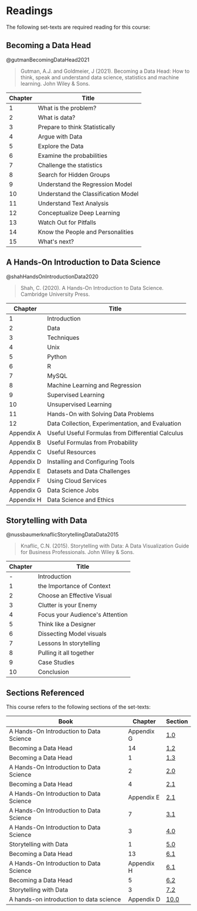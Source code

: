 # Readings

The following set-texts are required reading for this course:

## Becoming a Data Head

@gutmanBecomingDataHead2021

> Gutman, A.J. and Goldmeier, J (2021). Becoming a Data Head: How to think,
> speak and understand data science, statistics and machine learning. John Wiley
> & Sons.

| Chapter | Title                               |
| ------- | ----------------------------------- |
| 1       | What is the problem?                |
| 2       | What is data?                       |
| 3       | Prepare to think Statistically      |
| 4       | Argue with Data                     |
| 5       | Explore the Data                    |
| 6       | Examine the probabilities           |
| 7       | Challenge the statistics            |
| 8       | Search for Hidden Groups            |
| 9       | Understand the Regression Model     |
| 10      | Understand the Classification Model |
| 11      | Understand Text Analysis            |
| 12      | Conceptualize Deep Learning         |
| 13      | Watch Out for Pitfalls              |
| 14      | Know the People and Personalities   |
| 15      | What's next?                        |

## A Hands-On Introduction to Data Science

@shahHandsOnIntroductionData2020

> Shah, C. (2020). A Hands-On Introduction to Data Science. Cambridge University
> Press.

| Chapter    | Title                                             |
| ---------- | ------------------------------------------------- |
| 1          | Introduction                                      |
| 2          | Data                                              |
| 3          | Techniques                                        |
| 4          | Unix                                              |
| 5          | Python                                            |
| 6          | R                                                 |
| 7          | MySQL                                             |
| 8          | Machine Learning and Regression                   |
| 9          | Supervised Learning                               |
| 10         | Unsupervised Learning                             |
| 11         | Hands-On with Solving Data Problems               |
| 12         | Data Collection, Experimentation, and Evaluation  |
| Appendix A | Useful Useful Formulas from Differential Calculus |
| Appendix B | Useful Formulas from Probability                  |
| Appendix C | Useful Resources                                  |
| Appendix D | Installing and Configuring Tools                  |
| Appendix E | Datasets and Data Challenges                      |
| Appendix F | Using Cloud Services                              |
| Appendix G | Data Science Jobs                                 |
| Appendix H | Data Science and Ethics                           |

## Storytelling with Data

@nussbaumerknaflicStorytellingDataData2015

> Knaflic, C.N. (2015). Storytelling with Data: A Data Visualization Guide for
> Business Professionals. John Wiley & Sons.

| Chapter | Title                           |
| ------- | ------------------------------- |
| -       | Introduction                    |
| 1       | the Importance of Context       |
| 2       | Choose an Effective Visual      |
| 3       | Clutter is your Enemy           |
| 4       | Focus your Audience's Attention |
| 5       | Think like a Designer           |
| 6       | Dissecting Model visuals        |
| 7       | Lessons In storytelling         |
| 8       | Pulling it all together         |
| 9       | Case Studies                    |
| 10      | Conclusion                      |

## Sections Referenced

This course refers to the following sections of the set-texts:

| Book                                    | Chapter    | Section               |
| --------------------------------------- | ---------- | --------------------- |
| A Hands-On Introduction to Data Science | Appendix G | [1.0](../01/1.0.md)   |
| Becoming a Data Head                    | 14         | [1.2](../01/1.2.md)   |
| Becoming a Data Head                    | 1          | [1.3](../01/1.3.md)   |
| A Hands-On Introduction to Data Science | 2          | [2.0](../02/2.0.md)   |
| Becoming a Data Head                    | 4          | [2.1](../02/2.1.md)   |
| A Hands-On Introduction to Data Science | Appendix E | [2.1](../02/2.1.md)   |
| A Hands-On Introduction to Data Science | 7          | [3.1](../03/3.1.md)   |
| A Hands-On Introduction to Data Science | 3          | [4.0](../04/4.0.md)   |
| Storytelling with Data                  | 1          | [5.0](../05/5.0.md)   |
| Becoming a Data Head                    | 13         | [6.1](../06/6.1.md)   |
| A Hands-On Introduction to Data Science | Appendix H | [6.1](../06/6.1.md)   |
| Becoming a Data Head                    | 5          | [6.2](../06/6.2.md)   |
| Storytelling with Data                  | 3          | [7.2](../07/7.2.md)   |
| A hands-on introduction to data science | Appendix D | [10.0](../10/10.0.md) |
